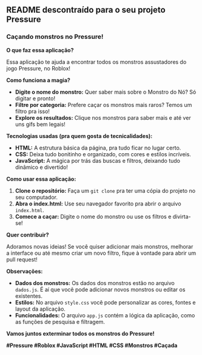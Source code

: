 ## **README descontraído para o seu projeto Pressure**

###  **Caçando monstros no Pressure!** 

**O que faz essa aplicação?**

Essa aplicação te ajuda a encontrar todos os monstros assustadores do jogo Pressure, no Roblox! 

**Como funciona a magia?**

* **Digite o nome do monstro:** Quer saber mais sobre o Monstro do Nó? Só digitar e pronto!
* **Filtre por categoria:** Prefere caçar os monstros mais raros? Temos um filtro pra isso!
* **Explore os resultados:** Clique nos monstros para saber mais e até ver uns gifs bem legais!

**Tecnologias usadas (pra quem gosta de tecnicalidades):**

* **HTML:** A estrutura básica da página, pra tudo ficar no lugar certo.
* **CSS:** Deixa tudo bonitinho e organizado, com cores e estilos incríveis.
* **JavaScript:** A mágica por trás das buscas e filtros, deixando tudo dinâmico e divertido!

**Como usar essa aplicação:**

1. **Clone o repositório:** Faça um `git clone` pra ter uma cópia do projeto no seu computador.
2. **Abra o index.html:** Use seu navegador favorito pra abrir o arquivo `index.html`.
3. **Comece a caçar:** Digite o nome do monstro ou use os filtros e divirta-se!

**Quer contribuir?**

Adoramos novas ideias! Se você quiser adicionar mais monstros, melhorar a interface ou até mesmo criar um novo filtro, fique à vontade para abrir um pull request! 

**Observações:**

* **Dados dos monstros:** Os dados dos monstros estão no arquivo `dados.js`. É aí que você pode adicionar novos monstros ou editar os existentes.
* **Estilos:** No arquivo `style.css` você pode personalizar as cores, fontes e layout da aplicação.
* **Funcionalidades:** O arquivo `app.js` contém a lógica da aplicação, como as funções de pesquisa e filtragem.

**Vamos juntos exterminar todos os monstros do Pressure!** 

**#Pressure #Roblox #JavaScript #HTML #CSS #Monstros #Caçada**
